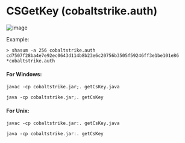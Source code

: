 # CSGetKey (cobaltstrike.auth)

![image](https://user-images.githubusercontent.com/16593068/172051668-84195693-4ee3-4e8c-8135-3fdc2e8cc4e0.png)

Example:

```
> shasum -a 256 cobaltstrike.auth
cd7507f28ba4e7e92ec0643d114b8b23e6c20756b3505f59246ff3e1be101e86 *cobaltstrike.auth
```

#### For Windows:

`javac -cp cobaltstrike.jar;. getCsKey.java`

`java -cp cobaltstrike.jar;. getCsKey`


#### For Unix:
`javac -cp cobaltstrike.jar:. getCsKey.java`

`java -cp cobaltstrike.jar:. getCsKey`

